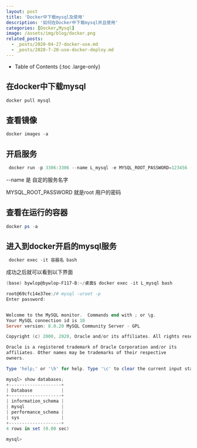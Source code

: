 ```yaml
---
layout: post
title: 'Docker中下载mysql及使用'
description: '如何在Docker中下载mysql并且使用'
categories: [Docker,Mysql]
image: /assets/img/blog/docker.png
related_posts:
  - _posts/2020-04-27-docker-use.md
  - _posts/2020-7-20-use-docker-deploy.md
---
```


- Table of Contents
{:toc .large-only}

## 在docker中下载mysql

```powershell
docker pull mysql 
```

## 查看镜像

```powershell
docker images -a 
```

## 开启服务

```powershell
 docker run -p 3306:3306 --name L_mysql -e MYSQL_ROOT_PASSWORD=123456 -d mysql
```

--name 是 自定的服务名字

MYSQL_ROOT_PASSWORD 就是root 用户的密码 

## 查看在运行的容器

```powershell
docker ps -a
```

## 进入到docker开启的mysql服务

```powershell
 docker exec -it 容器名 bash
```

成功之后就可以看到以下界面

```powershell
(base) bywlop@bywlop-F117-B:~/桌面$ docker exec -it L_mysql bash

root@69cfc14e37ee:/# mysql -uroot -p     
Enter password: 


Welcome to the MySQL monitor.  Commands end with ; or \g.
Your MySQL connection id is 10
Server version: 8.0.20 MySQL Community Server - GPL

Copyright (c) 2000, 2020, Oracle and/or its affiliates. All rights reserved.

Oracle is a registered trademark of Oracle Corporation and/or its
affiliates. Other names may be trademarks of their respective
owners.

Type 'help;' or '\h' for help. Type '\c' to clear the current input statement.

mysql> show databases;
+--------------------+
| Database           |
+--------------------+
| information_schema |
| mysql              |
| performance_schema |
| sys                |
+--------------------+
4 rows in set (0.00 sec)

mysql> 
```





